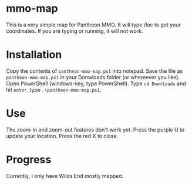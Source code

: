 # mmo-map
This is a very simple map for Pantheon MMO.
It will type /loc to get your coordinates. If you are typing or running, it will not work.

# Installation
Copy the contents of `pantheon-mmo-map.ps1` into notepad. Save the file as `pantheon-mmo-map.ps1` in your Donwloads folder (or whereever you like). Open PowerShell (windows-key, type PowerShell). Type `cd Downloads` and hit `enter`. type `.\pantheon-mmo-map.ps1`.

# Use
The zoom-in and zoom-out features don't work yet. Press the purple U to update your location. Press the red X to close.

# Progress
Currently, I only have Wilds End mostly mapped.